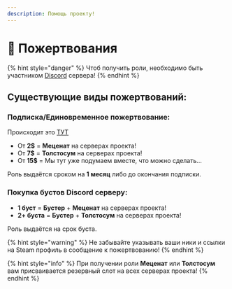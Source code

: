 ```yaml
---
description: Помощь проекту!
---
```


# 💸 Пожертвования

{% hint style="danger" %}
Чтоб получить роли, необходимо быть участником [Discord](https://discord.com/invite/376sEKP2tX) сервера!
{% endhint %}

## Существующие виды **пожертвований:**

### Подписка/Единовременное пожертвование:

Происходит это [ТУТ](https://ko-fi.com/cauterizers)

* От **2$** = **Меценат** на серверах проекта!
* От **7$** = **Толстосум** на серверах проекта!
* От **15$** = Мы тут уже подумаем вместе, что можно сделать...

Роль выдаётся сроком на **1 месяц** либо до окончания подписки.

### Покупка бустов Discord серверу:

* **1 буст** = **Бустер** + **Меценат** на серверах проекта!
* **2+ буста** = **Бустер** + **Толстосум** на серверах проекта!

Роль выдаётся на срок буста.

{% hint style="warning" %}
Не забывайте указывать ваши ники и ссылки на Steam профиль в сообщение к пожертвованию!
{% endhint %}

{% hint style="info" %}
При получении роли **Меценат** или **Толстосум** вам присваивается резервный слот на всех серверах проекта!
{% endhint %}
